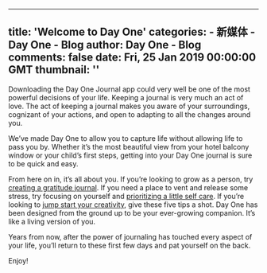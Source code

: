
---
title: 'Welcome to Day One'
categories: 
    - 新媒体
    - Day One - Blog
author: Day One - Blog
comments: false
date: Fri, 25 Jan 2019 00:00:00 GMT
thumbnail: ''
---

<div>   
<p>Downloading the Day One Journal app could very well be one of the most powerful decisions of your life. Keeping a journal is very much an act of love. The act of keeping a journal makes you aware of your surroundings, cognizant of your actions, and open to adapting to all the changes around you.</p><p>We’ve made Day One to allow you to capture life without allowing life to pass you by. Whether it’s the most beautiful view from your hotel balcony window or your child’s first steps, getting into your Day One journal is sure to be quick and easy.</p><p>From here on in, it’s all about you. If you’re looking to grow as a person, try <a href="https://dayoneapp.com/blog/five-tips-for-keeping-a-gratitude-journal/">creating a gratitude journal</a>. If you need a place to vent and release some stress, try focusing on yourself and <a href="https://dayoneapp.com/blog/journaling-and-self-care/">prioritizing a little self care</a>. If you’re looking to <a href="https://dayoneapp.com/blog/journaling-can-jumpstart-your-creativity/">jump start your creativity</a>, give these five tips a shot. Day One has been designed from the ground up to be your ever-growing companion. It’s like a living version of you.</p><p>Years from now, after the power of journaling has touched every aspect of your life, you’ll return to these first few days and pat yourself on the back.</p><p>Enjoy!</p>  
</div>
            